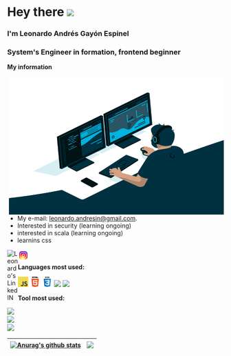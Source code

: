 # Hey there <img src="https://media.giphy.com/media/hvRJCLFzcasrR4ia7z/giphy.gif" width="25px">


### I'm Leonardo Andrés Gayón Espinel
### System's Engineer in formation, frontend beginner



**My information**

<img align="right" alt="GIF" src="https://raw.githubusercontent.com/XcodeAndX/XcodeAndX/main/code.gif" width="500" height="320" />

- My e-mail: [leonardo.andresin@gmail.com](mailto:leonardo.andresin@gmail.com).
- Interested in security (learning ongoing)
- interested in scala (learning ongoing)
- learnins css

</a>
<a href="https://www.linkedin.com/in/leonardo-andres-gayon-espinel-25a58315b/">
  <img align="left" alt="Leonardo's LinkedIN" width="25px" src="https://raw.githubusercontent.com/peterthehan/peterthehan/master/assets/linkedin.svg" />
</a>
<a href="https://www.instagram.com/leoandres2002/">
  <img align="left" alt="Leonardo's Instagram" width="25px" src="https://raw.githubusercontent.com/XcodeAndX/XcodeAndX/94f812fe76b32e7875fd0600f221a586fa2b11b5/icons8-instagram.svg" />
</a>

<br/>

**Languages most used:**

<code><img height = "24" src="https://raw.githubusercontent.com/github/explore/80688e429a7d4ef2fca1e82350fe8e3517d3494d/topics/javascript/javascript.png"></code>
<code><img height = "24" src="https://raw.githubusercontent.com/github/explore/80688e429a7d4ef2fca1e82350fe8e3517d3494d/topics/html/html.png"></code>
<code><img height = "24" src="https://raw.githubusercontent.com/github/explore/80688e429a7d4ef2fca1e82350fe8e3517d3494d/topics/css/css.png"></code>
<code><img height = "24" src="https://img.icons8.com/nolan/64/java-coffee-cup-logo.png"></code>
<code><img height = "24" src= "https://img.icons8.com/dusk/64/000000/scala.png"></code>
<br/>

**Tool most used:**

<code><img height = "25" src= "https://img.icons8.com/color/48/000000/intellij-idea.png"> </code>
<code><img height = "25" src= "https://img.icons8.com/color/48/000000/visual-studio-code-2019.png"> </code>
<code><img height = "24" src="https://img.icons8.com/color/48/000000/adobe-premiere-pro--v1.png"> </code>


| <a href="https://github.com/anuraghazra/github-readme-stats"><img align="center" src="https://github-readme-stats.vercel.app/api?username=XcodeAndX&show_icons=true&include_all_commits=true&theme=tokyonight&hide_border=true" alt="Anurag's github stats" /></a> | <a href="https://github.com/anuraghazra/github-readme-stats"><img align="center" src="https://github-readme-stats.vercel.app/api/top-langs/?username=XcodeAndX&layout=compact&theme=tokyonight&hide_border=true" /></a> |
| ------------- | ------------- |
